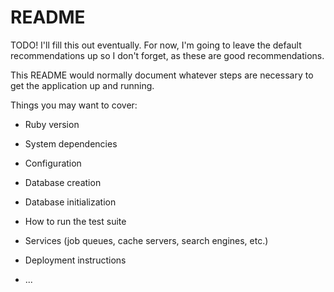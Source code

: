 # README

TODO! I'll fill this out eventually. For now, I'm going to leave the default recommendations up so I don't forget, as these are good recommendations.  
  
This README would normally document whatever steps are necessary to get the
application up and running.

Things you may want to cover:

* Ruby version

* System dependencies

* Configuration

* Database creation

* Database initialization

* How to run the test suite

* Services (job queues, cache servers, search engines, etc.)

* Deployment instructions

* ...
